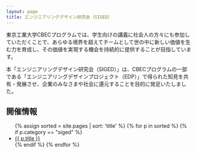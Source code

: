 ```yaml
---
layout: page
title: エンジニアリングデザイン研究会（SIGED）
---
```


東京工業大学CBECプログラムでは、学生向けの講義に社会人の方々にも参加していただくことで、あらゆる境界を超えてチームとして世の中に新しい価値を生む力を育成し、その価値を実現する機会を持続的に提供することが目指しています。

本「エンジニアリングデザイン研究会（SIGED）」は、CBECプログラムの一部である「エンジニアリングデザインプロジェクト（EDP）」で得られた知見を共有・発展させ、企業のみなさまや社会に還元することを目的に発足いたしました。

## 開催情報

<ul>
{% assign sorted = site.pages | sort: 'title' %}
{% for p in sorted %}
  {% if p.category == "siged" %}
<li><a href="{{p.url}}">{{ p.title }}</a></li>
  {% endif %}
{% endfor %}
</ul>


